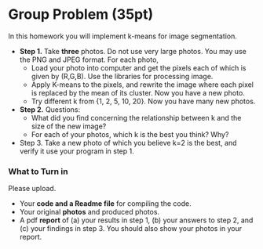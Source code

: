 # Group Problem (35pt)

In this homework you will implement k-means for image segmentation.

* **Step 1.** Take **three** photos. Do not use very large photos. You may use the PNG and JPEG
format. For each photo,
    * Load your photo into computer and get the pixels each of which is given by (R,G,B).
Use the libraries for processing image.
    * Apply K-means to the pixels, and rewrite the image where each pixel is replaced by
the mean of its cluster. Now you have a new photo.
    * Try different k from {1, 2, 5, 10, 20}. Now you have many new photos.
* **Step 2.** Questions:
    * What did you find concerning the relationship between k and the size of the new
image?
    * For each of your photos, which k is the best you think? Why?
* Step 3. Take a new photo of which you believe k=2 is the best, and verify it use your program in step 1.

### What to Turn in
Please upload.
* Your **code and a Readme file** for compiling the code.
* Your original **photos** and produced photos.
* A pdf **report** of (a) your results in step 1, (b) your answers to step 2, and (c) your findings
in step 3. You should also show your photos in your report.